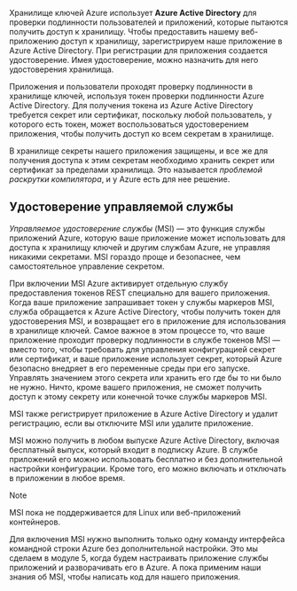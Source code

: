 Хранилище ключей Azure использует **Azure Active Directory** для проверки подлинности пользователей и приложений, которые пытаются получить доступ к хранилищу. Чтобы предоставить нашему веб-приложению доступ к хранилищу, зарегистрируем наше приложение в Azure Active Directory. При регистрации для приложения создается удостоверение. Имея удостоверение, можно назначить для него удостоверения хранилища.

Приложения и пользователи проходят проверку подлинности в хранилище ключей, используя токен проверки подлинности Azure Active Directory. Для получения токена из Azure Active Directory требуется секрет или сертификат, поскольку любой пользователь, у которого есть токен, может воспользоваться удостоверением приложения, чтобы получить доступ ко всем секретам в хранилище.

В хранилище секреты нашего приложения защищены, и все же для получения доступа к этим секретам необходимо хранить секрет или сертификат за пределами хранилища. Это называется *проблемой раскрутки компилятора*, и у Azure есть для нее решение.

## <a name="managed-service-identity"></a>Удостоверение управляемой службы

*Управляемое удостоверение службы* (MSI) — это функция службы приложений Azure, которую ваше приложение может использовать для доступа к хранилищу ключей и другим службам Azure, не управляя никакими секретами. MSI гораздо проще и безопаснее, чем самостоятельное управление секретом.

При включении MSI Azure активирует отдельную службу предоставления токенов REST специально для вашего приложения. Когда ваше приложение запрашивает токен у службы маркеров MSI, служба обращается к Azure Active Directory, чтобы получить токен для удостоверения MSI, и возвращает его в приложение для использования в хранилище ключей. Самое важное в этом процессе то, что ваше приложение проходит проверку подлинности в службе токенов MSI &mdash; вместо того, чтобы требовать для управления конфигурацией секрет или сертификат, и ваше приложение использует секрет, который Azure безопасно внедряет в его переменные среды при его запуске. Управлять значением этого секрета или хранить его где бы то ни было не нужно. Ничто, кроме вашего приложения, не сможет получить доступ к этому секрету или конечной точке службы маркеров MSI.

MSI также регистрирует приложение в Azure Active Directory и удалит регистрацию, если вы отключите MSI или удалите приложение.

MSI можно получить в любом выпуске Azure Active Directory, включая бесплатный выпуск, который входит в подписку Azure. В службе приложений его можно использовать бесплатно и без дополнительной настройки конфигурации. Кроме того, его можно включать и отключать в приложении в любое время.

> [!NOTE]
> MSI пока не поддерживается для Linux или веб-приложений контейнеров.

Для включения MSI нужно выполнить только одну команду интерфейса командной строки Azure без дополнительной настройки. Это мы сделаем в модуле 5, когда будем настраивать приложение службы приложений и разворачивать его в Azure. А пока применим наши знания об MSI, чтобы написать код для нашего приложения.